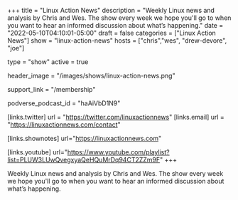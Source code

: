 +++
title = "Linux Action News"
description = "Weekly Linux news and analysis by Chris and Wes. The show every week we hope you'll go to when you want to hear an informed discussion about what’s happening."
date = "2022-05-10T04:10:01-05:00"
draft = false
categories = ["Linux Action News"]
show = "linux-action-news"
hosts = ["chris","wes", "drew-devore", "joe"]

type = "show"
active = true

header_image = "/images/shows/linux-action-news.png"

support_link = "/membership"

podverse_podcast_id = "haAiVbD1N9"


[links.twitter]
  url = "https://twitter.com/linuxactionnews"
[links.email]
  url = "https://linuxactionnews.com/contact"  


[links.shownotes]
  url="https://linuxactionnews.com"

[links.youtube]
  url="https://www.youtube.com/playlist?list=PLUW3LUwQvegxyaQeHQuMrDq94CT2ZZm9F"
+++

Weekly Linux news and analysis by Chris and Wes. The show every week we hope you'll go to when you want to hear an informed discussion about what’s happening.
